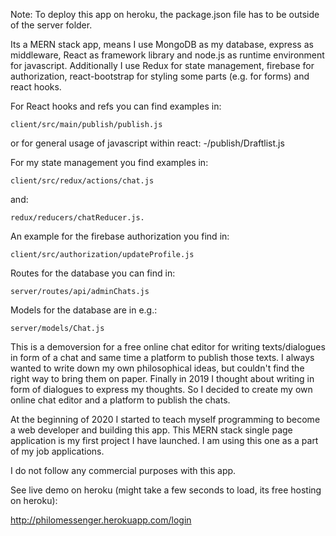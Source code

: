 Note: To deploy this app on heroku, the package.json file has to be outside of the server folder.

Its a MERN stack app, means I use MongoDB as my database, express as middleware, React as framework library and node.js as runtime environment for javascript. Additionally I use Redux for state management, firebase for authorization, react-bootstrap for styling some parts (e.g. for forms) and react hooks.

For React hooks and refs you can find examples in:

    client/src/main/publish/publish.js

or for general usage of javascript within react: -/publish/Draftlist.js

For my state management you find examples in:

    client/src/redux/actions/chat.js

and:

    redux/reducers/chatReducer.js.

An example for the firebase authorization you find in:

    client/src/authorization/updateProfile.js

Routes for the database you can find in:

    server/routes/api/adminChats.js

Models for the database are in e.g.:

    server/models/Chat.js


This is a demoversion for a free online chat editor for writing texts/dialogues in form of a chat and same time a platform to publish those texts. I always wanted to write down my own philosophical ideas, but couldn't find the right way to bring them on paper. Finally in 2019 I thought about writing in form of dialogues to express my thoughts. So I decided to create my own online chat editor and a platform to publish the chats.

At the beginning of 2020 I started to teach myself programming to become a web developer and building this app. This MERN stack single page application is my first project I have launched. I am using this one as a part of my job applications.

I do not follow any commercial purposes with this app.

See live demo on heroku (might take a few seconds to load, its free hosting on heroku):

http://philomessenger.herokuapp.com/login